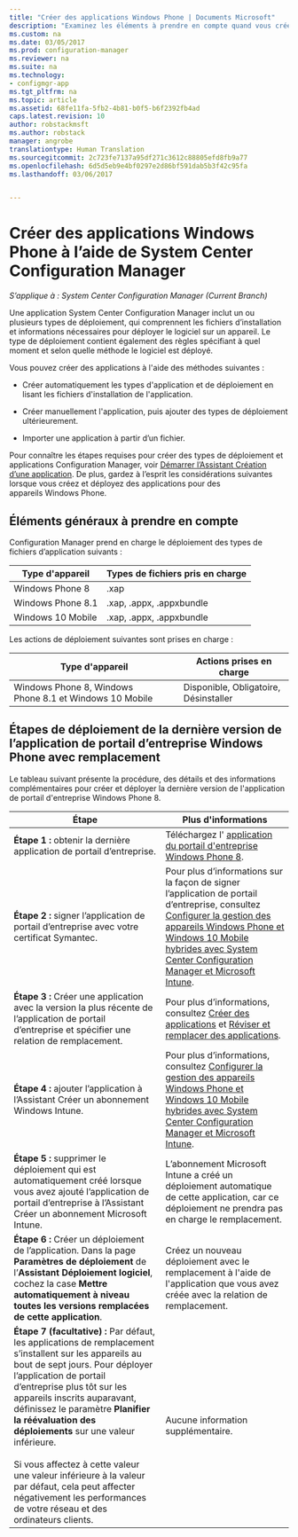 ```yaml
---
title: "Créer des applications Windows Phone | Documents Microsoft"
description: "Examinez les éléments à prendre en compte quand vous créez et déployez des applications pour des appareils Windows Phone."
ms.custom: na
ms.date: 03/05/2017
ms.prod: configuration-manager
ms.reviewer: na
ms.suite: na
ms.technology:
- configmgr-app
ms.tgt_pltfrm: na
ms.topic: article
ms.assetid: 68fe11fa-5fb2-4b81-b0f5-b6f2392fb4ad
caps.latest.revision: 10
author: robstackmsft
ms.author: robstack
manager: angrobe
translationtype: Human Translation
ms.sourcegitcommit: 2c723fe7137a95df271c3612c88805efd8fb9a77
ms.openlocfilehash: 6d5d5eb9e4bf0297e2d86bf591dab5b3f42c95fa
ms.lasthandoff: 03/06/2017


---
```

# <a name="create-windows-phone-applications-with-system-center-configuration-manager"></a>Créer des applications Windows Phone à l’aide de System Center Configuration Manager

*S’applique à : System Center Configuration Manager (Current Branch)*

Une application System Center Configuration Manager inclut un ou plusieurs types de déploiement, qui comprennent les fichiers d’installation et informations nécessaires pour déployer le logiciel sur un appareil. Le type de déploiement contient également des règles spécifiant à quel moment et selon quelle méthode le logiciel est déployé.  

 Vous pouvez créer des applications à l'aide des méthodes suivantes :  

-   Créer automatiquement les types d'application et de déploiement en lisant les fichiers d'installation de l'application.  

-   Créer manuellement l'application, puis ajouter des types de déploiement ultérieurement.  

-   Importer une application à partir d’un fichier.  

Pour connaître les étapes requises pour créer des types de déploiement et applications Configuration Manager, voir [Démarrer l’Assistant Création d’une application](../../apps/deploy-use/create-applications.md#start-the-create-application-wizard). De plus, gardez à l’esprit les considérations suivantes lorsque vous créez et déployez des applications pour des appareils Windows Phone.  

## <a name="general-considerations"></a>Éléments généraux à prendre en compte  
 Configuration Manager prend en charge le déploiement des types de fichiers d’application suivants :  

|Type d'appareil|Types de fichiers pris en charge|  
|-----------------|---------------------|  
|Windows Phone 8|.xap|  
|Windows Phone 8.1|.xap, .appx, .appxbundle|
|Windows 10 Mobile|.xap, .appx, .appxbundle|

 Les actions de déploiement suivantes sont prises en charge :  

|Type d'appareil|Actions prises en charge|  
|-----------------|-----------------------|  
|Windows Phone 8, Windows Phone 8.1 et Windows 10 Mobile|Disponible, Obligatoire, Désinstaller|  

## <a name="steps-to-deploy-the-latest-windows-phone-company-portal-app-with-supersedence"></a>Étapes de déploiement de la dernière version de l’application de portail d’entreprise Windows Phone avec remplacement  
 Le tableau suivant présente la procédure, des détails et des informations complémentaires pour créer et déployer la dernière version de l'application de portail d'entreprise Windows Phone 8.  

|Étape|Plus d'informations|  
|----------|----------------------|  
|**Étape 1 :** obtenir la dernière application de portail d’entreprise.|Téléchargez l' [application du portail d'entreprise Windows Phone 8](http://go.microsoft.com/fwlink/?LinkId=268440).|  
|**Étape 2 :** signer l’application de portail d’entreprise avec votre certificat Symantec.|Pour plus d’informations sur la façon de signer l’application de portail d’entreprise, consultez [Configurer la gestion des appareils Windows Phone et Windows 10 Mobile hybrides avec System Center Configuration Manager et Microsoft Intune](../../mdm/deploy-use/enroll-hybrid-windows.md).|  
|**Étape 3 :** Créer une application avec la version la plus récente de l’application de portail d’entreprise et spécifier une relation de remplacement.|Pour plus d’informations, consultez [Créer des applications](../../apps/deploy-use/create-applications.md) et [Réviser et remplacer des applications](../../apps/deploy-use/revise-and-supersede-applications.md).|  
|**Étape 4 :** ajouter l’application à l’Assistant Créer un abonnement Windows Intune.|Pour plus d’informations, consultez [Configurer la gestion des appareils Windows Phone et Windows 10 Mobile hybrides avec System Center Configuration Manager et Microsoft Intune](../../mdm/deploy-use/enroll-hybrid-windows.md).|  
|**Étape 5 :** supprimer le déploiement qui est automatiquement créé lorsque vous avez ajouté l’application de portail d’entreprise à l’Assistant Créer un abonnement Microsoft Intune.|L’abonnement Microsoft Intune a créé un déploiement automatique de cette application, car ce déploiement ne prendra pas en charge le remplacement.|  
|**Étape 6 :** Créer un déploiement de l’application. Dans la page **Paramètres de déploiement** de l’**Assistant Déploiement logiciel**, cochez la case **Mettre automatiquement à niveau toutes les versions remplacées de cette application**.|Créez un nouveau déploiement avec le remplacement à l'aide de l'application que vous avez créée avec la relation de remplacement.|  
|**Étape 7 (facultative) :** Par défaut, les applications de remplacement s’installent sur les appareils au bout de sept jours. Pour déployer l’application de portail d’entreprise plus tôt sur les appareils inscrits auparavant, définissez le paramètre **Planifier la réévaluation des déploiements** sur une valeur inférieure.<br /><br /> Si vous affectez à cette valeur une valeur inférieure à la valeur par défaut, cela peut affecter négativement les performances de votre réseau et des ordinateurs clients.|Aucune information supplémentaire.|  

